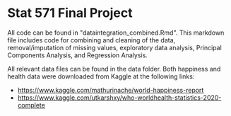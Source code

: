 # Stat 571 Final Project

All code can be found in "dataintegration_combined.Rmd". This markdown file includes code for combining and cleaning of the data, removal/imputation of missing values, exploratory data analysis, Principal Components Analysis, and Regression Analysis.

All relevant data files can be found in the data folder. Both happiness and health data were downloaded from Kaggle at the following links:
- https://www.kaggle.com/mathurinache/world-happiness-report
- https://www.kaggle.com/utkarshxy/who-worldhealth-statistics-2020-complete
